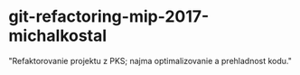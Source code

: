 # git-refactoring-mip-2017-michalkostal
"Refaktorovanie projektu z PKS; najma optimalizovanie a prehladnost kodu." 
